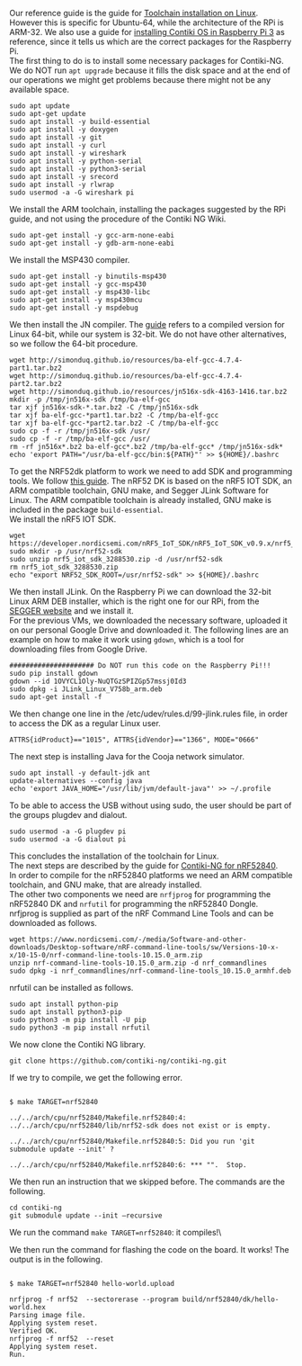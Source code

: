 Our reference guide is the guide for [Toolchain installation on Linux](https://github.com/contiki-ng/contiki-ng/wiki/Toolchain-installation-on-Linux). However this is specific for Ubuntu-64, while the architecture of the RPi is ARM-32. We also use a guide for [installing Contiki OS in Raspberry Pi 3](https://techflow360.com/installing-contiki-os-in-raspberry-pi-3/) as reference, since it tells us which are the correct packages for the Raspberry Pi.\
The first thing to do is to install some necessary packages for Contiki-NG. We do NOT run `apt upgrade` because it fills the disk space and at the end of our operations we might get problems because there might not be any available space. 
```
sudo apt update
sudo apt-get update
sudo apt install -y build-essential 
sudo apt install -y doxygen 
sudo apt install -y git 
sudo apt install -y curl 
sudo apt install -y wireshark 
sudo apt install -y python-serial 
sudo apt install -y python3-serial 
sudo apt install -y srecord 
sudo apt install -y rlwrap
sudo usermod -a -G wireshark pi
```
We install the ARM toolchain, installing the packages suggested by the RPi guide, and not using the procedure of the Contiki NG Wiki. 
```
sudo apt-get install -y gcc-arm-none-eabi 
sudo apt-get install -y gdb-arm-none-eabi
```
We install the MSP430 compiler.
```
sudo apt-get install -y binutils-msp430 
sudo apt-get install -y gcc-msp430 
sudo apt-get install -y msp430-libc 
sudo apt-get install -y msp430mcu 
sudo apt-get install -y mspdebug
```
We then install the JN compiler. The [guide](https://github.com/contiki-ng/contiki-ng/wiki/Platform-jn516x) refers to a compiled version for Linux 64-bit, while our system is 32-bit. We do not have other alternatives, so we follow the 64-bit procedure. 
```
wget http://simonduq.github.io/resources/ba-elf-gcc-4.7.4-part1.tar.bz2
wget http://simonduq.github.io/resources/ba-elf-gcc-4.7.4-part2.tar.bz2
wget http://simonduq.github.io/resources/jn516x-sdk-4163-1416.tar.bz2
mkdir -p /tmp/jn516x-sdk /tmp/ba-elf-gcc
tar xjf jn516x-sdk-*.tar.bz2 -C /tmp/jn516x-sdk
tar xjf ba-elf-gcc-*part1.tar.bz2 -C /tmp/ba-elf-gcc
tar xjf ba-elf-gcc-*part2.tar.bz2 -C /tmp/ba-elf-gcc
sudo cp -f -r /tmp/jn516x-sdk /usr/
sudo cp -f -r /tmp/ba-elf-gcc /usr/
rm -rf jn516x*.bz2 ba-elf-gcc*.bz2 /tmp/ba-elf-gcc* /tmp/jn516x-sdk*
echo 'export PATH="/usr/ba-elf-gcc/bin:${PATH}"' >> ${HOME}/.bashrc
```
To get the NRF52dk platform to work we need to add SDK and programming tools. We follow [this guide](https://github.com/contiki-ng/contiki-ng/wiki/Platform-nrf52dk). The nRF52 DK is based on the nRF5 IOT SDK, an ARM compatible toolchain, GNU make, and Segger JLink Software for Linux. The ARM compatible toolchain is already installed, GNU make is included in the package `build-essential`. \
We install the nRF5 IOT SDK.
```
wget https://developer.nordicsemi.com/nRF5_IoT_SDK/nRF5_IoT_SDK_v0.9.x/nrf5_iot_sdk_3288530.zip
sudo mkdir -p /usr/nrf52-sdk
sudo unzip nrf5_iot_sdk_3288530.zip -d /usr/nrf52-sdk
rm nrf5_iot_sdk_3288530.zip
echo "export NRF52_SDK_ROOT=/usr/nrf52-sdk" >> ${HOME}/.bashrc
```
We then install JLink. On the Raspberry Pi we can download the 32-bit Linux ARM DEB installer, which is the right one for our RPi, from the [SEGGER website](https://www.segger.com/jlink-software.html) and we install it.\
For the previous VMs, we downloaded the necessary software, uploaded it on our personal Google Drive and downloaded it. The following lines are an example on how to make it work using `gdown`, which is a tool for downloading files from Google Drive. 
```
##################### Do NOT run this code on the Raspberry Pi!!!
sudo pip install gdown
gdown --id 1OVYCL1Oly-NuQTGzSPIZGp57mssj0Id3
sudo dpkg -i JLink_Linux_V758b_arm.deb
sudo apt-get install -f
```
We then change one line in the /etc/udev/rules.d/99-jlink.rules file, in order to access the DK as a regular Linux user.
```
ATTRS{idProduct}=="1015", ATTRS{idVendor}=="1366", MODE="0666"
```
The next step is installing Java for the Cooja network simulator.
```
sudo apt install -y default-jdk ant
update-alternatives --config java
echo 'export JAVA_HOME="/usr/lib/jvm/default-java"' >> ~/.profile
```
To be able to access the USB without using sudo, the user should be part of the groups plugdev and dialout.
```
sudo usermod -a -G plugdev pi
sudo usermod -a -G dialout pi
```
This concludes the installation of the toolchain for Linux.\
The next steps are described by the guide for [Contiki-NG for nRF52840](https://github.com/contiki-ng/contiki-ng/wiki/Platform-nrf52840).\
In order to compile for the nRF52840 platforms we need an ARM compatible toolchain, and GNU make, that are already installed.\
The other two components we need are `nrfjprog` for programming the nRF52840 DK and `nrfutil` for programming the nRF52840 Dongle.\
nrfjprog is supplied as part of the nRF Command Line Tools and can be downloaded as follows.
```
wget https://www.nordicsemi.com/-/media/Software-and-other-downloads/Desktop-software/nRF-command-line-tools/sw/Versions-10-x-x/10-15-0/nrf-command-line-tools-10.15.0_arm.zip
unzip nrf-command-line-tools-10.15.0_arm.zip -d nrf_commandlines
sudo dpkg -i nrf_commandlines/nrf-command-line-tools_10.15.0_armhf.deb
```
nrfutil can be installed as follows.
```
sudo apt install python-pip	
sudo apt install python3-pip	
sudo python3 -m pip install -U pip
sudo python3 -m pip install nrfutil
```
We now clone the Contiki NG library.
```
git clone https://github.com/contiki-ng/contiki-ng.git
```
If we try to compile, we get the following error. 

``` 

$ make TARGET=nrf52840 

../../arch/cpu/nrf52840/Makefile.nrf52840:4: ../../arch/cpu/nrf52840/lib/nrf52-sdk does not exist or is empty. 

../../arch/cpu/nrf52840/Makefile.nrf52840:5: Did you run 'git submodule update --init' ? 

../../arch/cpu/nrf52840/Makefile.nrf52840:6: *** "".  Stop. 

``` 
We then run an instruction that we skipped before. The commands are the following.
``` 
cd contiki-ng 
git submodule update --init –recursive 
``` 
We run the command `make TARGET=nrf52840`: it compiles!\

We then run the command for flashing the code on the board. It works! The output is in the following.
``` 

$ make TARGET=nrf52840 hello-world.upload 

nrfjprog -f nrf52  --sectorerase --program build/nrf52840/dk/hello-world.hex 
Parsing image file. 
Applying system reset. 
Verified OK. 
nrfjprog -f nrf52  --reset 
Applying system reset. 
Run. 
``` 
